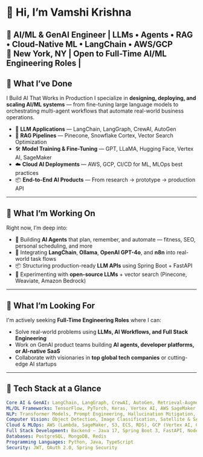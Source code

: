 # 👋 Hi, I’m Vamshi Krishna

🎯 **AI/ML & GenAI Engineer** | LLMs • Agents • RAG • Cloud-Native ML • LangChain • AWS/GCP  
📍 New York, NY | Open to Full-Time AI/ML Engineering Roles | 
---

## 🚀 What I’ve Done

I Build AI That Works in Production
I specialize in **designing, deploying, and scaling AI/ML systems** — from fine-tuning large language models to orchestrating multi-agent workflows that automate real-world business operations.

- 🤖 **LLM Applications** — LangChain, LangGraph, CrewAI, AutoGen  
- 🧠 **RAG Pipelines** — Pinecone, Snowflake Cortex, Vector Search Optimization  
- 🛠 **Model Training & Fine-Tuning** — GPT, LLaMA, Hugging Face, Vertex AI, SageMaker  
- ☁️ **Cloud AI Deployments** — AWS, GCP, CI/CD for ML, MLOps best practices  
- 📦 **End-to-End AI Products** — From research → prototype → production API

---

## 🧠 What I’m Working On

Right now, I’m deep into:
- 🤖 Building **AI Agents** that plan, remember, and automate — fitness, SEO, personal scheduling, and more
- 🧩 Integrating **LangChain**, **Ollama**, **OpenAI GPT-4o**, and **n8n** into real-world task flows
- 📦 Structuring production-ready **LLM APIs** using Spring Boot + FastAPI
- 🧠 Experimenting with **open-source LLMs** + vector search (Pinecone, Weaviate, Amazon Bedrock)

---

## 🧭 What I’m Looking For

I'm actively seeking **Full-Time Engineering Roles** where I can:
- Solve real-world problems using **LLMs, AI Workflows, and Full Stack Engineering**
- Work on GenAI product teams building **AI agents, developer platforms, or AI-native SaaS**
- Collaborate with visionaries in **top global tech companies** or cutting-edge AI startups

---

## 🧰 Tech Stack at a Glance

```yaml
Core AI & GenAI: LangChain, LangGraph, CrewAI, AutoGen, Retrieval-Augmented Generation (RAG), Pinecone, Snowflake Cortex, Hugging Face, LLaMA, GPT
ML/DL Frameworks: TensorFlow, PyTorch, Keras, Vertex AI, AWS SageMaker, Fine-Tuning, Transfer Learning
NLP: Transformer Models, Prompt Engineering, Hallucination Mitigation, Intent Classification
Computer Vision: Object Detection, Image Classification, Satellite & SAR Image Analysis
Cloud & MLOps: AWS (Lambda, SageMaker, S3, ECS, RDS), GCP (Vertex AI, Cloud Functions), CI/CD for ML & Apps (Docker, GitHub Actions, Terraform)
Full Stack Development: Backend – Java 17, Spring Boot 3, FastAPI, Node.js; Frontend – React 18, Next.js 14, Tailwind CSS, Redux Toolkit; API Design – REST, GraphQL; Microservices Architecture, Kafka Messaging
Databases: PostgreSQL, MongoDB, Redis
Programming Languages: Python, Java, TypeScript
Security: JWT, OAuth 2.0, Spring Security

